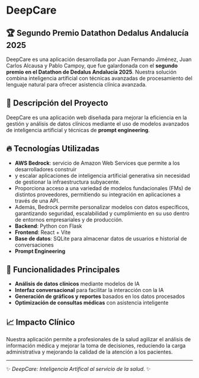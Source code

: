 # DeepCare

## 🏆 Segundo Premio Datathon Dedalus Andalucía 2025
DeepCare es una aplicación desarrollada por Juan Fernando Jiménez, Juan Carlos Alcausa y Pablo Campoy, que fue galardonada con el **segundo premio en el Datathon de Dedalus Andalucía 2025**.
Nuestra solución combina inteligencia artificial con técnicas avanzadas de procesamiento del lenguaje natural para ofrecer asistencia clínica avanzada.

## 📌 Descripción del Proyecto
DeepCare es una aplicación web diseñada para mejorar la eficiencia en la gestión y análisis de datos clínicos mediante el uso de modelos avanzados de inteligencia artificial y 
técnicas de **prompt engineering**.

## 🔥 Tecnologías Utilizadas
- **AWS Bedrock**: servicio de Amazon Web Services que permite a los desarrolladores construir
- y escalar aplicaciones de inteligencia artificial generativa sin necesidad de gestionar la infraestructura subyacente.
- Proporciona acceso a una variedad de modelos fundacionales (FMs) de distintos proveedores, permitiendo su integración en aplicaciones a través de una API.
- Además, Bedrock permite personalizar modelos con datos específicos, garantizando seguridad, escalabilidad y cumplimiento en su uso dentro de entornos empresariales y de producción.
- **Backend**: Python con Flask
- **Frontend**: React + Vite
- **Base de datos**: SQLite para almacenar datos de usuarios e historial de conversaciones
- **Prompt Engineering**

## 🚀 Funcionalidades Principales
- **Análisis de datos clínicos** mediante modelos de IA
- **Interfaz conversacional** para facilitar la interacción con la IA
- **Generación de gráficos y reportes** basados en los datos procesados
- **Optimización de consultas médicas** con asistencia inteligente

## 📈 Impacto Clínico
Nuestra aplicación permite a profesionales de la salud agilizar el análisis de información médica y mejorar la toma de decisiones,
reduciendo la carga administrativa y mejorando la calidad de la atención a los pacientes.


---
✨ *DeepCare: Inteligencia Artifical al servicio de la salud.* ✨


